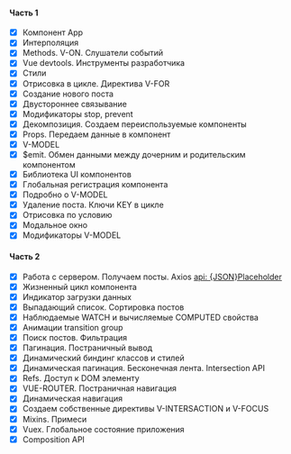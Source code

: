#### Часть 1
- [x] Компонент App
- [x] Интерполяция
- [x] Methods. V-ON. Слушатели событий
- [x] Vue devtools. Инструменты разработчика
- [x] Cтили
- [x] Отрисовка в цикле. Директива V-FOR
- [x] Создание нового поста
- [x] Двустороннее связывание
- [x] Модификаторы stop, prevent
- [x] Декомпозиция. Создаем переиспользуемые компоненты
- [x] Props. Передаем данные в компонент
- [x] V-MODEL
- [x] $emit. Обмен данными между дочерним и родительским компонентом
- [x] Библиотека UI компонентов
- [x] Глобальная регистрация компонента
- [x] Подробно о V-MODEL
- [x] Удаление поста. Ключи KEY в цикле
- [x] Отрисовка по условию
- [x] Модальное окно
- [x] Модификаторы V-MODEL

#### Часть 2

- [x] Работа с сервером. Получаем посты. Axios [api: {JSON}Placeholder](https://jsonplaceholder.typicode.com)
- [x] Жизненный цикл компонента
- [x] Индикатор загрузки данных
- [x] Выпадающий список. Сортировка постов
- [x] Наблюдаемые WATCH и вычисляемые COMPUTED свойства
- [x] Анимации transition group
- [x] Поиск постов. Фильтрация
- [x] Пагинация. Постраничный вывод
- [x] Динамический биндинг классов и стилей
- [x] Динамическая пагинация. Бесконечная лента. Intersection API
- [x] Refs. Доступ к DOM элементу
- [x] VUE-ROUTER. Постраничная навигация
- [x] Динамическая навигация
- [x] Создаем собственные директивы V-INTERSACTION и V-FOCUS
- [x] Mixins. Примеси
- [x] Vuex. Глобальное состояние приложения
- [x] Composition API

